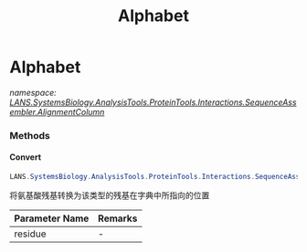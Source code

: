﻿---
title: Alphabet
---

# Alphabet
_namespace: [LANS.SystemsBiology.AnalysisTools.ProteinTools.Interactions.SequenceAssembler.AlignmentColumn](N-LANS.SystemsBiology.AnalysisTools.ProteinTools.Interactions.SequenceAssembler.AlignmentColumn.html)_





### Methods

#### Convert
```csharp
LANS.SystemsBiology.AnalysisTools.ProteinTools.Interactions.SequenceAssembler.AlignmentColumn.Alphabet.Convert(System.Char)
```
将氨基酸残基转换为该类型的残基在字典中所指向的位置

|Parameter Name|Remarks|
|--------------|-------|
|residue|-|



